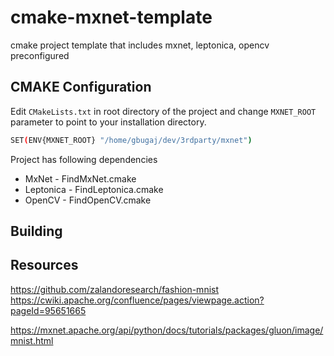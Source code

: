 # cmake-mxnet-template

cmake project template that includes mxnet, leptonica, opencv preconfigured

## CMAKE Configuration

Edit `CMakeLists.txt` in root directory of the project and change `MXNET_ROOT` parameter to point to your installation directory.

```bash
SET(ENV{MXNET_ROOT} "/home/gbugaj/dev/3rdparty/mxnet")
```

Project has following dependencies

* MxNet - FindMxNet.cmake
* Leptonica - FindLeptonica.cmake
* OpenCV - FindOpenCV.cmake

## Building


## Resources
https://github.com/zalandoresearch/fashion-mnist
https://cwiki.apache.org/confluence/pages/viewpage.action?pageId=95651665

https://mxnet.apache.org/api/python/docs/tutorials/packages/gluon/image/mnist.html